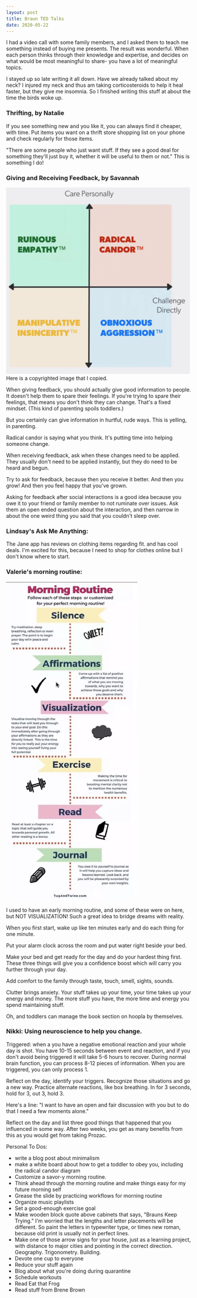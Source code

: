 ```yaml
---
layout: post
title: Braun TED Talks
date: 2020-05-22
---
```


I had a video call with some family members, and I asked them to teach me something instead of buying me presents. The result was wonderful. When each person thinks through their knowledge and expertise, and decides on what would be most meaningful to share- you have a lot of meaningful topics. 

I stayed up so late writing it all down. Have we already talked about my neck? I injured my neck and thus am taking corticosteroids to help it heal faster, but they give me insomnia. So I finished writing this stuff at about the time the birds woke up. 

### Thrifting, by Natalie
If you see something new and you like it, you can always find it cheaper, with time. Put items you want on a thrift store shopping list on your phone and check regularly for those items. 

"There are some people who just want stuff. If they see a good deal for something they'll just buy it, whether it will be useful to them or not." This is something I do! 

### Giving and Receiving Feedback, by Savannah
![Copyright radical candor graphic](/post-images/radical-candor.png)
Here is a copyrighted image that I copied. 

When giving feedback, you should actually give good information to people. It doesn't help them to spare their feelings. If you're trying to spare their feelings, that means you don't think they can change. That's a fixed mindset. (This kind of parenting spoils toddlers.)

But you certainly can give information in hurtful, rude ways. This is yelling, in parenting. 

Radical candor is saying what you think. It's putting time into helping someone change. 

When receiving feedback, ask when these changes need to be applied. They usually don't need to be applied instantly, but they do need to be heard and begun. 

Try to ask for feedback, because then you receive it better. And then you grow! And then you feel happy that you've grown. 

Asking for feedback after social interactions is a good idea because you owe it to your friend or family member to not ruminate over issues. Ask them an open ended question about the interaction, and then narrow in about the one weird thing you said that you couldn't sleep over. 

### Lindsay's Ask Me Anything:
The Jane app has reviews on clothing items regarding fit. and has cool deals. I'm excited for this, because I need to shop for clothes online but I don't know where to start. 

### Valerie's morning routine:
![savor your morning routine infographic](/post-images/savor-morning-routine.png)

I used to have an early morning routine, and some of these were on here, but NOT VISUALIZATION! Such a great idea to bridge dreams with reality.

When you first start, wake up like ten minutes early and do each thing for one minute. 

Put your alarm clock across the room and put water right beside your bed. 

Make your bed and get ready for the day and do your hardest thing first. These three things will give you a confidence boost which will carry you further through your day. 

Add comfort to the family through taste, touch, smell, sights, sounds.

Clutter brings anxiety. Your stuff takes up your time, your time takes up your energy and money. The more stuff you have, the more time and energy you spend maintaining stuff.

Oh, and toddlers can manage the book section on hoopla by themselves. 

### Nikki: Using neuroscience to help you change. 

Triggered: when a you have a negative emotional reaction and your whole day is shot.  You have 10-15 seconds between event and reaction, and if you don't avoid being triggered it will take 5-6 hours to recover. During normal brain function, you can process 8-12 pieces of information. When you are triggered, you can only process 1.  

Reflect on the day, identify your triggers. Recognize those situations and go a new way. Practice alternate reactions, like box breathing. In for 3 seconds, hold for 3, out 3, hold 3.

Here's a line: "I want to have an open and fair discussion with you but to do that I need a few moments alone."

Reflect on the day and list three good things that happened that you influenced in some way. After two weeks, you get as many benefits from this as you would get from taking Prozac. 

Personal To Dos:
* write a blog post about minimalism
* make a white board about how to get a toddler to obey you, including the radical candor diagram
* Customize a savor-y morning routine. 
* Think ahead through the morning routine and make things easy for my future morning self
* Grease the slide by practicing workflows for morning routine
* Organize music playlists
* Set a good-enough exercise goal
* Make wooden block quote above cabinets that says, "Brauns Keep Trying." I'm worried that the lengths and letter placements will be different. So paint the letters in typewriter type, or times new roman, because old print is usually not in perfect lines. 
* Make one of those arrow signs for your house, just as a learning project, with distance to major cities and pointing in the correct direction. Geography. Trigonometry. Building. 
* Devote one cup to everyone
* Reduce your stuff again
* Blog about what you're doing during quarantine
* Schedule workouts
* Read Eat that Frog
* Read stuff from Brene Brown
